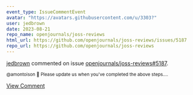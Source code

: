 ```yaml
---
event_type: IssueCommentEvent
avatar: "https://avatars.githubusercontent.com/u/3303?"
user: jedbrown
date: 2023-08-21
repo_name: openjournals/joss-reviews
html_url: https://github.com/openjournals/joss-reviews/issues/5187
repo_url: https://github.com/openjournals/joss-reviews
---
```


<a href='https://github.com/jedbrown' target='_blank'>jedbrown</a> commented on issue <a href='https://github.com/openjournals/joss-reviews/issues/5187' target='_blank'>openjournals/joss-reviews#5187</a>.

<small>@amontoison :wave: Please update us when you've completed the above steps....</small>

<a href='https://github.com/openjournals/joss-reviews/issues/5187' target='_blank'>View Comment</a>